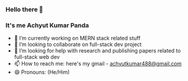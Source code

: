 ### Hello there 👋
### It's me Achyut Kumar Panda

- 🔭 I’m currently working on MERN stack related stuff
- 👯 I’m looking to collaborate on full-stack dev project
- 🤔 I’m looking for help with research and publishing papers related to full-stack web dev
- 📫 How to reach me: here's my gmail - achyutkumar488@gmail.com
- 😄 Pronouns: (He/Him)
